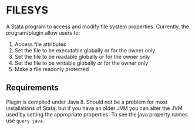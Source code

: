 # FILESYS

A Stata program to access and modify file system properties.  Currently, the program/plugin allow users to:

1. Access file attributes 
2. Set the file to be executable globally or for the owner only
3. Set the file to be readable globally or for the owner only
4. Set the file to be writable globally or for the owner only
5. Make a file readonly protected

## Requirements
Plugin is compiled under Java 8.  Should not be a problem for most installations of Stata, but if you have an older JVM you can alter the JVM used by setting the appropriate properties.  To see the java property names use `query java`.


